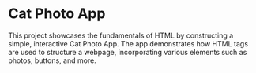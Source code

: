 # Cat Photo App

This project showcases the fundamentals of HTML by constructing a simple, interactive Cat Photo App. The app demonstrates how HTML tags are used to structure a webpage, incorporating various elements such as photos, buttons, and more.
